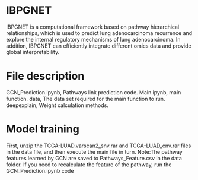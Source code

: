 # IBPGNET
IBPGNET is a computational framework based on pathway hierarchical relationships, which is used to predict lung adenocarcinoma recurrence and explore the internal regulatory mechanisms of lung adenocarcinoma. In addition, IBPGNET can efficiently integrate different omics data and provide global interpretability.

# File description

GCN_Prediction.ipynb, Pathways link prediction code.
Main.ipynb, main function.
data, The data set required for the main function to run.
deepexplain, Weight calculation methods.

# Model training
First, unzip the TCGA-LUAD.varscan2_snv.rar and TCGA-LUAD_cnv.rar files in the data file, and then execute the main file in turn.
Note:The pathway features learned by GCN are saved to Pathways_Feature.csv in the data folder. If you need to recalculate the feature of the pathway, run the GCN_Prediction.ipynb code
